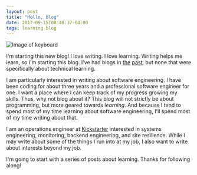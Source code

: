 ```yaml
---
layout: post
title: "Hello, Blog"
date: 2017-09-15T08:48:37-04:00
tags: learning blog
---
```


![Image of keyboard](https://images.pexels.com/photos/34153/pexels-photo.jpg?w=940&h=650&dpr=2&auto=compress&cs=tinysrgb)

I'm starting this new blog! I love writing. I love learning. Writing helps me learn, so I'm starting this blog. I've had blogs in [the](https://loganmeetsworld.tumblr.com) [past](https://loganmcdonald.me), but none that were specifically about technical learning. 

I am particularly interested in writing about software engineering. I have been coding for about three years and a professional software engineer for one. I want a place where I can keep track of my progress growing my skills. Thus, why not blog about it? This blog will not strictly be about programming, but more geared towards _learning_. And because I tend to spend most of my time learning about software engineering, I'll spend most of my time writing about that. 

I am an operations engineer at [Kickstarter](www.kickstarter.com) interested in systems engineering, monitoring, backend engineering, and site resilience. While I may write about some of the things I run into at my job, I also want to write about interests beyond my job.

I'm going to start with a series of posts about learning. Thanks for following along!